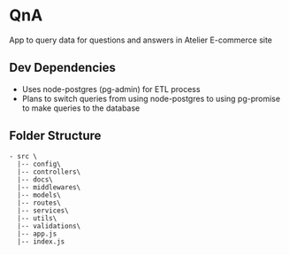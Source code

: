 # QnA

App to query data for questions and answers in Atelier E-commerce site


## Dev Dependencies

- Uses node-postgres (pg-admin) for ETL process
- Plans to switch queries from using node-postgres to using pg-promise to make queries to the database

## Folder Structure

```
- src \
  |-- config\
  |-- controllers\
  |-- docs\
  |-- middlewares\
  |-- models\
  |-- routes\
  |-- services\
  |-- utils\
  |-- validations\
  |-- app.js
  |-- index.js
```